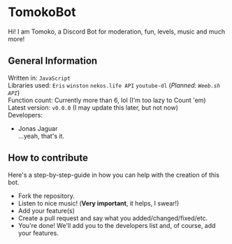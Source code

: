 # TomokoBot
Hi! I am Tomoko, a Discord Bot for moderation, fun, levels, music and much more!  

## General Information  
Written in: `JavaScript`  
Libraries used: `Eris` `winston` `nekos.life API` `youtube-dl` (*Planned: `Weeb.sh API`*)  
Function count: Currently more than 6, lol (I'm too lazy to Count 'em)  
Latest version: `v0.0.0` (I may update this later, but not now)  
Developers:  
* Jonas Jaguar  
...yeah, that's it.  

## How to contribute  
Here's a step-by-step-guide in how you can help with the creation of this bot.  
* Fork the repository.  
* Listen to nice music! (**Very important**, it helps, I swear!)  
* Add your feature(s)  
* Create a pull request and say what you added/changed/fixed/etc.  
* You're done! We'll add you to the developers list and, of course, add your features.  
